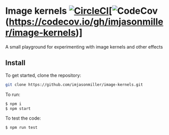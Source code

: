 # Image kernels [![CircleCI](https://circleci.com/gh/imjasonmiller/image-kernels.svg?style=shield)](https://circleci.com/gh/imjasonmiller/image-kernels)[![CodeCov](https://img.shields.io/codecov/c/github/imjasonmiller/image-kernels)(https://codecov.io/gh/imjasonmiller/image-kernels)]

A small playground for experimenting with image kernels and other effects


## Install 

To get started, clone the repository:

```sh
git clone https://github.com/imjasonmiller/image-kernels.git
```

To run:

```sh
$ npm i
$ npm start
```

To test the code:

```sh
$ npm run test
```

